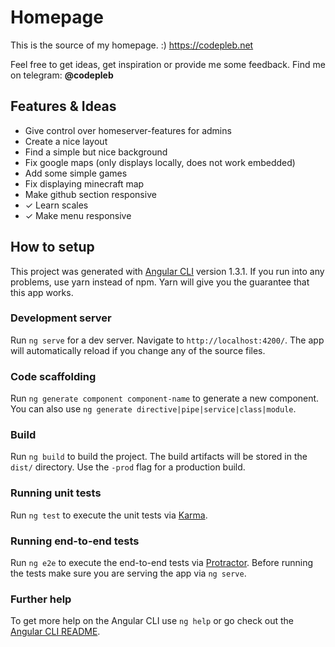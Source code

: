 # Homepage

This is the source of my homepage. :) https://codepleb.net

Feel free to get ideas, get inspiration or provide me some feedback.
Find me on telegram: **@codepleb**

## Features & Ideas
- Give control over homeserver-features for admins
- Create a nice layout
- Find a simple but nice background
- Fix google maps (only displays locally, does not work embedded)
- Add some simple games
- Fix displaying minecraft map
- Make github section responsive
- ✓ Learn scales
- ✓ Make menu responsive

## How to setup

This project was generated with [Angular CLI](https://github.com/angular/angular-cli) version 1.3.1.
If you run into any problems, use yarn instead of npm. Yarn will give you the guarantee that this app works.

### Development server

Run `ng serve` for a dev server. Navigate to `http://localhost:4200/`. The app will automatically reload if you change any of the source files.

### Code scaffolding

Run `ng generate component component-name` to generate a new component. You can also use `ng generate directive|pipe|service|class|module`.

### Build

Run `ng build` to build the project. The build artifacts will be stored in the `dist/` directory. Use the `-prod` flag for a production build.

### Running unit tests

Run `ng test` to execute the unit tests via [Karma](https://karma-runner.github.io).

### Running end-to-end tests

Run `ng e2e` to execute the end-to-end tests via [Protractor](http://www.protractortest.org/).
Before running the tests make sure you are serving the app via `ng serve`.

### Further help

To get more help on the Angular CLI use `ng help` or go check out the [Angular CLI README](https://github.com/angular/angular-cli/blob/master/README.md).
